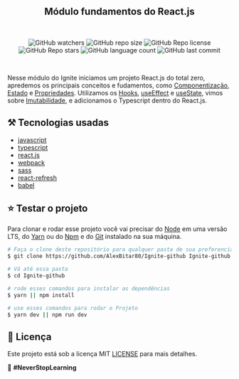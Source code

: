 <h2 align="center">Módulo fundamentos do React.js</h3>

<br/>

<p align="center">
  <img alt="GitHub watchers" src="https://img.shields.io/github/watchers/AlexBitar80/Ignite-github?style=social">

  <img alt="GitHub repo size" src="https://img.shields.io/github/repo-size/AlexBitar80/Ignite-github">

  <img alt="GitHub Repo license" src="https://img.shields.io/github/license/AlexBitar80/Ignite-github">

  <img alt="GitHub Repo stars" src="https://img.shields.io/github/stars/AlexBitar80/Ignite-github?style=social">

  <img alt="GitHub language count" src="https://img.shields.io/github/languages/count/AlexBitar80/Ignite-github">

  <img alt="GitHub last commit" src="https://img.shields.io/github/last-commit/AlexBitar80/Ignite-github">
</p>

<br/>

<p>
Nesse módulo do Ignite iniciamos um projeto React.js do total zero,
apredemos os principais conceitos e fudamentos, como <u>Componentização</u>, <u>Estado</u> e <u>Propriedades</u>.
Utilizamos os <u>Hooks</u>, <u>useEffect</u> e <u>useState</u>, vimos sobre <u>Imutabilidade</u>, e adicionamos o Typescript dentro do React.js.
</p>

## :hammer_and_pick: Tecnologias usadas

-  [javascript](https://developer.mozilla.org/pt-BR/docs/Web/JavaScript)
-  [typescript](https://www.typescriptlang.org/)
-  [react.js](https://pt-br.reactjs.org/)
-  [webpack](https://webpack.js.org/)
-  [sass](https://sass-lang.com/documentation)
-  [react-refresh](https://github.com/pmmmwh/react-refresh-webpack-plugin)
-  [babel](https://babeljs.io/)

## :star: Testar o projeto

Para clonar e rodar esse projeto você vai precisar do [Node](https://nodejs.org/en/) em uma versão LTS, do [Yarn](https://yarnpkg.com/) ou do [Npm](https://www.npmjs.com/get-npm) e do [Git](https://git-scm.com/) instalado na sua máquina.

```bash
# Faça o clone deste repositório para qualquer pasta de sua preferencia
$ git clone https://github.com/AlexBitar80/Ignite-github Ignite-github

# Vá até essa pasta
$ cd Ignite-github

# rode esses comandos para instalar as dependências
$ yarn || npm install

# use esses comandos para rodar o Projeto
$ yarn dev || npm run dev
```
## :pushpin: Licença

Este projeto está sob a licença MIT [LICENSE](https://github.com/AlexBitar80/Ignite-github/blob/master/LICENSE) para mais detalhes.

:rocket: <b>#NeverStopLearning<b>
